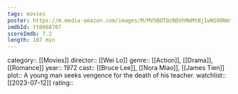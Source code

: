 ```yaml
---
tags: movies
poster: https://m.media-amazon.com/images/M/MV5BOTQzNDVhMmMtNjIwNS00NmY2LWJlZWUtMGY1YjM2ODQ0ZTE0XkEyXkFqcGdeQXVyNjgyNDUzNzU@._V1_SX300.jpg
imdbId: tt0068767
scoreImdb: 7.2
length: 107 min
---
```


category:: [[Movies]]
director:: [[Wei Lo]]
genre:: [[Action]], [[Drama]], [[Romance]]
year:: 1972
cast:: [[Bruce Lee]], [[Nora Miao]], [[James Tien]]
plot:: A young man seeks vengence for the death of his teacher.
watchlist:: [[2023-07-12]]
rating::
